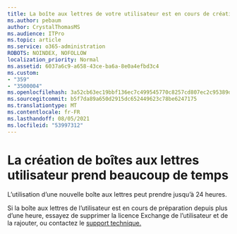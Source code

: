 ```yaml
---
title: La boîte aux lettres de votre utilisateur est en cours de création
ms.author: pebaum
author: CrystalThomasMS
ms.audience: ITPro
ms.topic: article
ms.service: o365-administration
ROBOTS: NOINDEX, NOFOLLOW
localization_priority: Normal
ms.assetid: 6037a6c9-a658-43ce-ba6a-8e0a4efbd3c4
ms.custom:
- "359"
- "3500004"
ms.openlocfilehash: 3a52cb63ec19bbf136ec7c499545770c8257cd807ec2c95389d19df455232c4a
ms.sourcegitcommit: b5f7da89a650d2915dc652449623c78be6247175
ms.translationtype: MT
ms.contentlocale: fr-FR
ms.lasthandoff: 08/05/2021
ms.locfileid: "53997312"
---
```

# <a name="user-mailbox-creation-is-taking-a-long-time"></a>La création de boîtes aux lettres utilisateur prend beaucoup de temps

L’utilisation d’une nouvelle boîte aux lettres peut prendre jusqu’à 24 heures.
  
Si la boîte aux lettres de l’utilisateur est en cours de préparation depuis plus d’une heure, essayez de supprimer la licence Exchange de l’utilisateur et de la rajouter, ou contactez le [support technique.](https://go.microsoft.com/fwlink/p/?linkid=518322)

